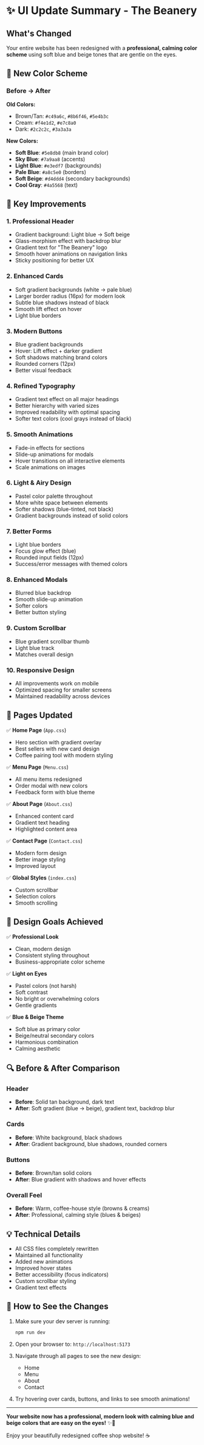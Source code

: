 # ✨ UI Update Summary - The Beanery

## What's Changed

Your entire website has been redesigned with a **professional, calming color scheme** using soft blue and beige tones that are gentle on the eyes.

## 🎨 New Color Scheme

### Before → After

**Old Colors:**
- Brown/Tan: `#c49a6c`, `#8b6f46`, `#5e4b3c`
- Cream: `#f4e1d2`, `#e7c8a0`
- Dark: `#2c2c2c`, `#3a3a3a`

**New Colors:**
- **Soft Blue**: `#5e8db8` (main brand color)
- **Sky Blue**: `#7a9aa8` (accents)
- **Light Blue**: `#e3edf7` (backgrounds)
- **Pale Blue**: `#a8c5e0` (borders)
- **Soft Beige**: `#d4ddd4` (secondary backgrounds)
- **Cool Gray**: `#4a5568` (text)

## 🚀 Key Improvements

### 1. **Professional Header**
- Gradient background: Light blue → Soft beige
- Glass-morphism effect with backdrop blur
- Gradient text for "The Beanery" logo
- Smooth hover animations on navigation links
- Sticky positioning for better UX

### 2. **Enhanced Cards**
- Soft gradient backgrounds (white → pale blue)
- Larger border radius (16px) for modern look
- Subtle blue shadows instead of black
- Smooth lift effect on hover
- Light blue borders

### 3. **Modern Buttons**
- Blue gradient backgrounds
- Hover: Lift effect + darker gradient
- Soft shadows matching brand colors
- Rounded corners (12px)
- Better visual feedback

### 4. **Refined Typography**
- Gradient text effect on all major headings
- Better hierarchy with varied sizes
- Improved readability with optimal spacing
- Softer text colors (cool grays instead of black)

### 5. **Smooth Animations**
- Fade-in effects for sections
- Slide-up animations for modals
- Hover transitions on all interactive elements
- Scale animations on images

### 6. **Light & Airy Design**
- Pastel color palette throughout
- More white space between elements
- Softer shadows (blue-tinted, not black)
- Gradient backgrounds instead of solid colors

### 7. **Better Forms**
- Light blue borders
- Focus glow effect (blue)
- Rounded input fields (12px)
- Success/error messages with themed colors

### 8. **Enhanced Modals**
- Blurred blue backdrop
- Smooth slide-up animation
- Softer colors
- Better button styling

### 9. **Custom Scrollbar**
- Blue gradient scrollbar thumb
- Light blue track
- Matches overall design

### 10. **Responsive Design**
- All improvements work on mobile
- Optimized spacing for smaller screens
- Maintained readability across devices

## 📱 Pages Updated

✅ **Home Page** (`App.css`)
- Hero section with gradient overlay
- Best sellers with new card design
- Coffee pairing tool with modern styling

✅ **Menu Page** (`Menu.css`)
- All menu items redesigned
- Order modal with new colors
- Feedback form with blue theme

✅ **About Page** (`About.css`)
- Enhanced content card
- Gradient text heading
- Highlighted content area

✅ **Contact Page** (`Contact.css`)
- Modern form design
- Better image styling
- Improved layout

✅ **Global Styles** (`index.css`)
- Custom scrollbar
- Selection colors
- Smooth scrolling

## 🎯 Design Goals Achieved

✅ **Professional Look**
- Clean, modern design
- Consistent styling throughout
- Business-appropriate color scheme

✅ **Light on Eyes**
- Pastel colors (not harsh)
- Soft contrast
- No bright or overwhelming colors
- Gentle gradients

✅ **Blue & Beige Theme**
- Soft blue as primary color
- Beige/neutral secondary colors
- Harmonious combination
- Calming aesthetic

## 🔍 Before & After Comparison

### Header
- **Before**: Solid tan background, dark text
- **After**: Soft gradient (blue → beige), gradient text, backdrop blur

### Cards
- **Before**: White background, black shadows
- **After**: Gradient background, blue shadows, rounded corners

### Buttons
- **Before**: Brown/tan solid colors
- **After**: Blue gradient with shadows and hover effects

### Overall Feel
- **Before**: Warm, coffee-house style (browns & creams)
- **After**: Professional, calming style (blues & beiges)

## 💡 Technical Details

- All CSS files completely rewritten
- Maintained all functionality
- Added new animations
- Improved hover states
- Better accessibility (focus indicators)
- Custom scrollbar styling
- Gradient text effects

## 🚀 How to See the Changes

1. Make sure your dev server is running:
   ```bash
   npm run dev
   ```

2. Open your browser to: `http://localhost:5173`

3. Navigate through all pages to see the new design:
   - Home
   - Menu
   - About
   - Contact

4. Try hovering over cards, buttons, and links to see smooth animations!

---

**Your website now has a professional, modern look with calming blue and beige colors that are easy on the eyes!** ✨💙

Enjoy your beautifully redesigned coffee shop website! ☕


